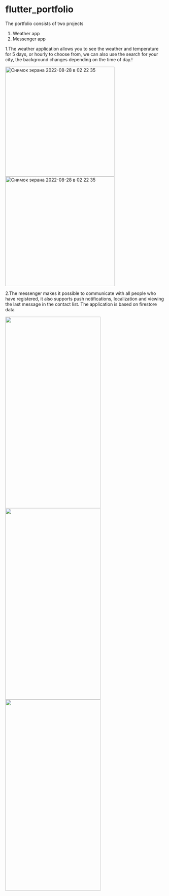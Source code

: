 # flutter_portfolio

The portfolio consists of two projects 
1. Weather app
2. Messenger app

1.The weather application allows you to see the weather and temperature for 5 days, or hourly to choose from, we can also use the search for your city, the background changes depending on the time of day.!

<img width="344" alt="Снимок экрана 2022-08-28 в 02 22 35" src="https://user-images.githubusercontent.com/59417922/187051389-7700e4d5-9a4b-454a-9666-8bbb1968ba78.png">

<img width="344" alt="Снимок экрана 2022-08-28 в 02 22 35" src="https://user-images.githubusercontent.com/59417922/187051372-43cbed35-f89b-4c84-8cb4-be27503fa528.png">


2.The messenger makes it possible to communicate with all people who have registered, it also supports push notifications, localization and viewing the last message in the contact list. The application is based on firestore data


<img src="https://user-images.githubusercontent.com/59417922/187051003-508b6370-3259-4e16-9704-f18c99df0465.png" width="300" height="600">
<img src="https://user-images.githubusercontent.com/59417922/187051004-e3970d2d-4597-4772-9ae4-378a874e659d.png" width="300" height="600">
<img src="https://user-images.githubusercontent.com/59417922/187051340-4c5643ac-520f-4c5f-ae2e-01965cc59ac8.png" width="300" height="600">
